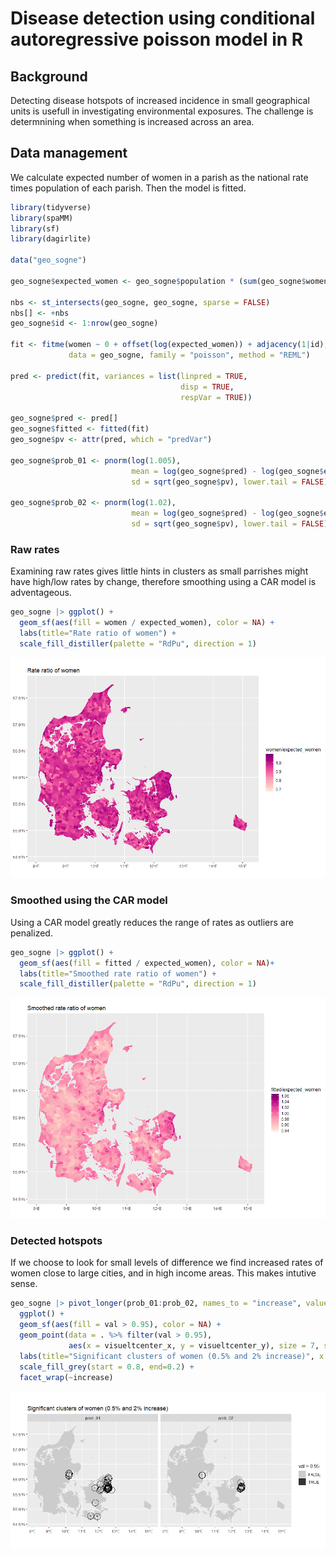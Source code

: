 Disease detection using conditional autoregressive poisson model in R
================

## Background

Detecting disease hotspots of increased incidence in small geographical units is
usefull in investigating environmental exposures. The challenge is
determnining when something is increased across an area.

## Data management

We calculate expected number of women in a parish as the national rate
times population of each parish. Then the model is fitted.

``` r
library(tidyverse)
library(spaMM)
library(sf)
library(dagirlite)

data("geo_sogne")

geo_sogne$expected_women <- geo_sogne$population * (sum(geo_sogne$women) / sum(geo_sogne$men) / 2)

nbs <- st_intersects(geo_sogne, geo_sogne, sparse = FALSE)
nbs[] <- +nbs
geo_sogne$id <- 1:nrow(geo_sogne)

fit <- fitme(women ~ 0 + offset(log(expected_women)) + adjacency(1|id), adjMatrix = nbs, 
             data = geo_sogne, family = "poisson", method = "REML")

pred <- predict(fit, variances = list(linpred = TRUE, 
                                      disp = TRUE, 
                                      respVar = TRUE))

geo_sogne$pred <- pred[]
geo_sogne$fitted <- fitted(fit)
geo_sogne$pv <- attr(pred, which = "predVar")

geo_sogne$prob_01 <- pnorm(log(1.005), 
                           mean = log(geo_sogne$pred) - log(geo_sogne$expected_women), 
                           sd = sqrt(geo_sogne$pv), lower.tail = FALSE)

geo_sogne$prob_02 <- pnorm(log(1.02), 
                           mean = log(geo_sogne$pred) - log(geo_sogne$expected_women), 
                           sd = sqrt(geo_sogne$pv), lower.tail = FALSE)
```

### Raw rates

Examining raw rates gives little hints in clusters as small parrishes
might have high/low rates by change, therefore smoothing using a CAR
model is adventageous.

``` r
geo_sogne |> ggplot() + 
  geom_sf(aes(fill = women / expected_women), color = NA) +
  labs(title="Rate ratio of women") + 
  scale_fill_distiller(palette = "RdPu", direction = 1)
```

![](README_files/figure-gfm/unnamed-chunk-1-1.png)<!-- -->

### Smoothed using the CAR model

Using a CAR model greatly reduces the range of rates as outliers are
penalized.

``` r
geo_sogne |> ggplot() + 
  geom_sf(aes(fill = fitted / expected_women), color = NA)+
  labs(title="Smoothed rate ratio of women") + 
  scale_fill_distiller(palette = "RdPu", direction = 1)
```

![](README_files/figure-gfm/unnamed-chunk-2-1.png)<!-- -->

### Detected hotspots

If we choose to look for small levels of difference we find increased
rates of women close to large cities, and in high income areas. This
makes intutive sense.

``` r
geo_sogne |> pivot_longer(prob_01:prob_02, names_to = "increase", values_to = "val") %>% 
  ggplot() + 
  geom_sf(aes(fill = val > 0.95), color = NA) + 
  geom_point(data = . %>% filter(val > 0.95), 
             aes(x = visueltcenter_x, y = visueltcenter_y), size = 7, shape = 21) +
  labs(title="Significant clusters of women (0.5% and 2% increase)", x = NULL, y = NULL) + 
  scale_fill_grey(start = 0.8, end=0.2) + 
  facet_wrap(~increase)
```

![](README_files/figure-gfm/unnamed-chunk-3-1.png)<!-- -->
